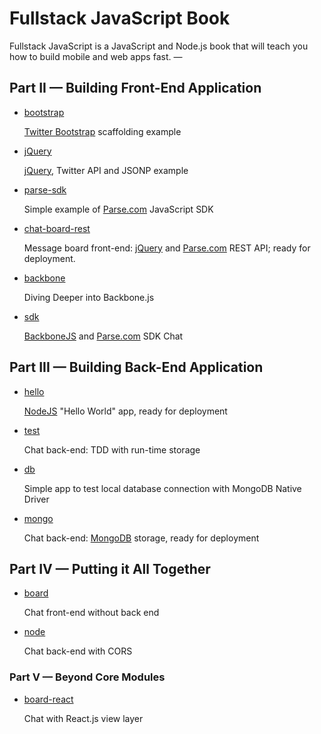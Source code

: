 # Fullstack JavaScript Book

Fullstack JavaScript is a JavaScript and Node.js book that will teach you how to build mobile and web apps fast. —

## Part II — Building Front-End Application

* [bootstrap](https://github.com/azat-co/rpjs/tree/master/bootstrap)

 	[Twitter Bootstrap] scaffolding example

* [jQuery](https://github.com/azat-co/rpjs/tree/master/jquery)

	[jQuery], Twitter API and JSONP example

* [parse-sdk](https://github.com/azat-co/rpjs/tree/master/parse)

	Simple example of [Parse.com] JavaScript SDK

* [chat-board-rest](https://github.com/azat-co/rpjs/tree/master/rest)

	Message board front-end: [jQuery] and [Parse.com] REST API; ready for deployment.

* [backbone](https://github.com/azat-co/rpjs/tree/master/backbone)

	Diving Deeper into Backbone.js

* [sdk](https://github.com/azat-co/rpjs/tree/master/sdk)

	[BackboneJS] and [Parse.com] SDK Chat

## Part III — Building Back-End Application

* [hello](https://github.com/azat-co/rpjs/tree/master/hello)

	[NodeJS] "Hello World" app, ready for deployment

* [test](https://github.com/azat-co/rpjs/tree/master/test)

	Chat back-end: TDD with run-time storage

* [db](https://github.com/azat-co/rpjs/tree/master/db)

	Simple app to test local database connection with MongoDB Native Driver

* [mongo](https://github.com/azat-co/rpjs/tree/master/mongo)

	Chat back-end: [MongoDB] storage, ready for deployment

## Part IV — Putting it All Together

* [board](https://github.com/azat-co/rpjs/tree/master/board)

	Chat front-end without back end

* [node](https://github.com/azat-co/rpjs/tree/master/node)

	Chat back-end with CORS

### Part V — Beyond Core Modules

* [board-react](https://github.com/azat-co/rpjs/tree/master/board-react)

	Chat with React.js view layer

[BackboneJS]: http://backbonejs.org
[UnderscoreJS]: http://underscorejs.org
[jQuery]: http://jquery.com
[Parse.com]: http://parse.com
[LESS]: http://lesscss.org
[LESS app]: http://incident57.com/less/
[Twitter Bootstrap]: http://twitter.github.com/bootstrap
[Heroku]: http://heroku.com
[Windows Azure]: http://windowsazure.com
[Git]: http://git-scm.com
[GitHub]: http://github.com
[NodeJS]: http://nodejs.org "NodeJS"
[MongoDB]: http://mongodb.org
[Chrome]:	http://www.google.com/chrome
[Safari]:	http://www.apple.com/safari/
[Firefox]:	http://www.mozilla.org/en-US/firefox/new/
[Firebug]: http://getfirebug.com/
[WebStorm]: http://www.jetbrains.com/webstorm/
[Cygwin]:	http://www.cygwin.com/
[PuTTY]: http://www.chiark.greenend.org.uk/~sgtatham/putty/
[NPM]: https://npmjs.org
[MongoHQ]: https://addons.heroku.com/mongohq
[Foreman]: https://github.com/ddollar/foreman
[MAMP]:	http://www.mamp.info/en/index.html
[XAMPP]:	http://www.apachefriends.org/en/xampp.html
[CORS]: http://www.w3.org/TR/cors/
[MongoHQ]: https://www.mongohq.com/home
[MongoHQ add-on]: https://addons.heroku.com/mongohq
